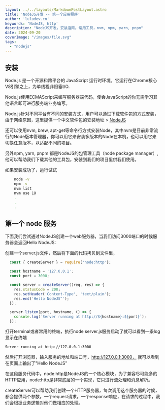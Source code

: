 ```yaml
---
layout: ../../layouts/MarkdownPostLayout.astro
title: 'NodeJS开发 -- 第一个应用程序'
author: 'luludev.cn'
keywords: 'NodeJS, http'
description: "NodeJS开发，安装指南，常用工具，nvm, npm, yarn, pnpm"
date: 2024-09-20
coverImage: "/images/file.svg"
tags:
  - "nodejs"
---
```


## 安装

Node.js 是一个开源和跨平台的 JavaScript 运行时环境。它运行在Chrome核心V8引擎之上，为单线程非阻塞I/O.

Node.js使用ECMAScript来编写服务器端代码，使会JavaScript的你无需学习其他语言即可进行服务端业务编写。

Node.js针对不同平台有不同的安装方式，用户可以通过下载软件包的方式安装，由于网络原因，这里提供一个中文软件包的安装地址 > [NodeJS](https://nodejs.cn/download/)

还可以使用nvm, brew, apt-get等命令行方式安装Node，其中nvm是目前非常流行的Node版本管理器，你可以用它来安装多版本的Node在本机，也可以用它来切换任意版本，以适配不同的项目。

另外npm, yarn, pnpm 都是NodeJS的包管理工具（node package manager）,他可以帮助我们下载其他的工具包，安装到我们的项目里供我们使用。

如果安装成功了，运行试试

```bash
    node -v
    npm -v
    nvm list
    nvm use 18
    .
    .
    .
```

## 第一个 node 服务

下面我们尝试通过NodeJS创建一个web服务器，当我们访问3000端口的时候服务器会返回Hello NodeJS:

创建一个server.js文件，然后将下面的代码拷贝到文件里，

```js
  const { createServer } = require('node:http');

  const hostname = '127.0.0.1';
  const port = 3000;

  const server = createServer((req, res) => {
    res.statusCode = 200;
    res.setHeader('Content-Type', 'text/plain');
    res.end('Hello NodeJS”');
  });

  server.listen(port, hostname, () => {
    console.log(`Server running at http://${hostname}:${port}`);
  });
```

打开terminal或者常用的终端，执行node server.js服务启动了就可以看到一条log显示在终端

```bash
Server running at http://127.0.0.1:3000
```

然后打开浏览器，输入服务的地址和端口号，http://127.0.0.1:3000， 就可以看到在页面上输出了"Hello NodeJS"

在这段服务代码中，node:http是NodeJS的一个核心模块，为了兼容尽可能多的HTTP应用，node:http是非常底层的一个实现，它只进行流处理和消息解析。

createServer可以帮助我们创建一个HTTP服务器，每次调用这个服务器的时候，都会提供两个参数，一个request请求，一个response响应，在请求的过程中，我们会根据业务逻辑对他们做相应的处理。


